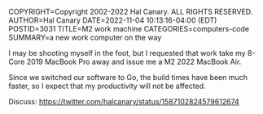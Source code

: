 COPYRIGHT=Copyright 2002-2022 Hal Canary. ALL RIGHTS RESERVED.
AUTHOR=Hal Canary
DATE=2022-11-04 10:13:16-04:00 (EDT)
POSTID=3031
TITLE=M2 work machine
CATEGORIES=computers-code
SUMMARY=a new work computer on the way

I may be shooting myself in the foot, but I requested that work take my 8-Core 2019 MacBook Pro away and issue me a M2 2022 MacBook Air.  

Since we switched our software to Go, the build times have been much faster, so I expect that my productivity will not be affected.

Discuss: <https://twitter.com/halcanary/status/1587102824579612674>
